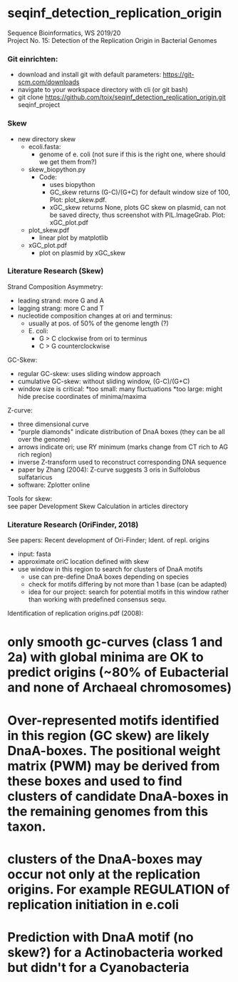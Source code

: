# seqinf_detection_replication_origin
Sequence Bioinformatics, WS 2019/20<br/>
Project No. 15: Detection of the Replication Origin in Bacterial Genomes

### Git einrichten:
* download and install git with default parameters: https://git-scm.com/downloads<br/>
* navigate to your workspace directory with cli (or git bash)<br/>
* git clone https://github.com/toix/seqinf_detection_replication_origin.git seqinf_project<br/>

### Skew
* new directory skew  
    * ecoli.fasta:  
        * genome of e. coli (not sure if this is the right one, where should we get them from?)
    * skew_biopython.py  
        * Code:
            * uses biopython
            * GC_skew returns (G-C)/(G+C) for default window size of 100, Plot: plot_skew.pdf. 
            * xGC_skew returns None, plots GC skew on plasmid, can not be saved directy, thus screenshot with PIL.ImageGrab. Plot: xGC_plot.pdf
    * plot_skew.pdf
        * linear plot by matplotlib
	* xGC_plot.pdf
        + plot on plasmid by xGC_skew

### Literature Research (Skew)
Strand Composition Asymmetry:<br/>
* leading strand: more G and A
* lagging strang: more C and T
* nucleotide composition changes at ori and terminus:
	* usually at pos. of 50% of the genome length (?)
	* E. coli: 
		* G > C clockwise from ori to terminus
		* C > G counterclockwise

GC-Skew:<br/>
* regular GC-skew: uses sliding window approach
* cumulative GC-skew: without sliding window, (G-C)/(G+C)
* window size is critical:
	*too small: many fluctuations
	*too large: might hide precise coordinates of minima/maxima

Z-curve:<br/>
* three dimensional curve
* "purple diamonds" indicate distribution of DnaA boxes (they can be all over the genome)
* arrows indicate ori; use RY minimum (marks change from CT rich to AG rich region)
* inverse Z-transform used to reconstruct corresponding DNA sequence
* paper by Zhang (2004): Z-curve suggests 3 oris in Sulfolobus sulfataricus
* software: Zplotter online

Tools for skew:<br/>
see paper Development Skew Calculation in articles directory

### Literature Research (OriFinder, 2018)
See papers: Recent development of Ori-Finder; Ident. of repl. origins
* input: fasta
* approximate oriC location defined with skew
* use window in this region to search for clusters of DnaA motifs
	* use can pre-define DnaA boxes depending on species
	* check for motifs differing by not more than 1 base (can be adapted)
	* idea for our project: search for potential motifs in this window rather than working with predefined consensus sequ.
	
Identification of replication origins.pdf (2008):
# only smooth gc-curves (class 1 and 2a) with global minima are OK to predict origins (~80% of Eubacterial and none of Archaeal chromosomes)
# Over-represented motifs identified in this region (GC skew) are likely DnaA-boxes. The positional weight matrix (PWM) may be derived from these boxes and used to find clusters of candidate DnaA-boxes in the remaining genomes from this taxon.
# clusters of the DnaA-boxes may occur not only at the replication origins. For example REGULATION of replication initiation in e.coli
# Prediction with DnaA motif (no skew?) for a Actinobacteria worked but didn't for a Cyanobacteria